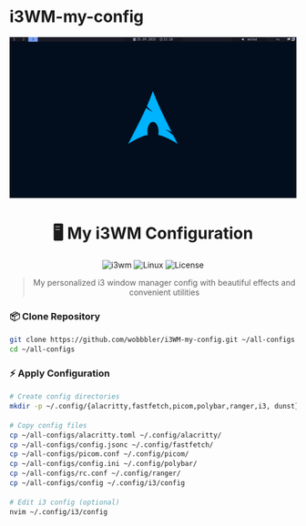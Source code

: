# i3WM-my-config

<div align="center">
  <img src="https://raw.githubusercontent.com/wobbbler/i3WM-my-config/main/rice.png" alt="My i3 Desktop" width="800">
  
  # 🖥️ My i3WM Configuration

  ![i3wm](https://img.shields.io/badge/i3wm-Config-blueviolet?style=for-the-badge&logo=i3)
  ![Linux](https://img.shields.io/badge/Linux-WM-1793D1?style=for-the-badge&logo=linux)
  ![License](https://img.shields.io/badge/License-MIT-green?style=for-the-badge)

  > My personalized i3 window manager config with beautiful effects and convenient utilities

</div>

### 📦 Clone Repository
```bash
git clone https://github.com/wobbbler/i3WM-my-config.git ~/all-configs
cd ~/all-configs
```

### ⚡ Apply Configuration
```bash
# Create config directories
mkdir -p ~/.config/{alacritty,fastfetch,picom,polybar,ranger,i3, dunst}

# Copy config files
cp ~/all-configs/alacritty.toml ~/.config/alacritty/
cp ~/all-configs/config.jsonc ~/.config/fastfetch/
cp ~/all-configs/picom.conf ~/.config/picom/
cp ~/all-configs/config.ini ~/.config/polybar/
cp ~/all-configs/rc.conf ~/.config/ranger/
cp ~/all-configs/config ~/.config/i3/config

# Edit i3 config (optional)
nvim ~/.config/i3/config
